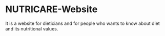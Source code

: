 # NUTRICARE-Website
It is a website for dieticians and for people who wants to know about diet and its nutritional values.
